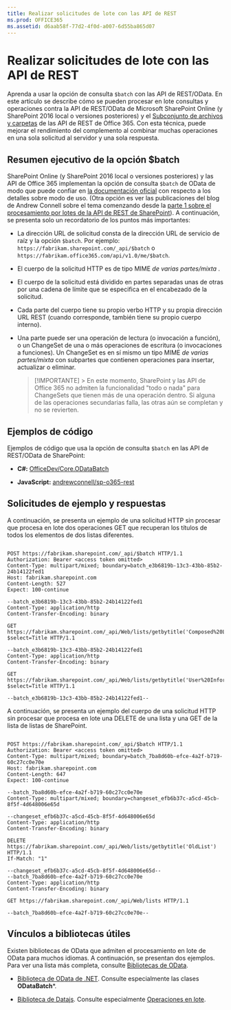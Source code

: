 ```yaml
---
title: Realizar solicitudes de lote con las API de REST
ms.prod: OFFICE365
ms.assetid: d6aab58f-77d2-4f0d-a007-6d55ba865d07
---
```



# Realizar solicitudes de lote con las API de REST
Aprenda a usar la opción de consulta  `$batch` con las API de REST/OData.
En este artículo se describe cómo se pueden procesar en lote consultas y operaciones contra la API de REST/OData de Microsoft SharePoint Online (y SharePoint 2016 local o versiones posteriores) y el  [Subconjunto de archivos y carpetas](http://msdn.microsoft.com/es-es/office/office365/api/files-rest-operations) de las API de REST de Office 365. Con esta técnica, puede mejorar el rendimiento del complemento al combinar muchas operaciones en una sola solicitud al servidor y una sola respuesta.
  
    
    


## Resumen ejecutivo de la opción $batch

SharePoint Online (y SharePoint 2016 local o versiones posteriores) y las API de Office 365 implementan la opción de consulta  `$batch` de OData de modo que puede confiar en [la documentación oficial](http://www.odata.org/documentation/odata-version-3-0/batch-processing) con respecto a los detalles sobre modo de uso. (Otra opción es ver las publicaciones del blog de Andrew Connell sobre el tema comenzando desde la [parte 1 sobre el procesamiento por lotes de la API de REST de SharePoint](http://www.andrewconnell.com/blog/part-1-sharepoint-rest-api-batching-understanding-batching-requests)). A continuación, se presenta solo un recordatorio de los puntos más importantes:
  
    
    

- La dirección URL de solicitud consta de la dirección URL de servicio de raíz y la opción  `$batch`. Por ejemplo:  `https://fabrikam.sharepoint.com/_api/$batch` o `https://fabrikam.office365.com/api/v1.0/me/$batch`.
    
  
- El cuerpo de la solicitud HTTP es de tipo MIME  *de varias partes/mixta*  .
    
  
- El cuerpo de la solicitud está dividido en partes separadas unas de otras por una cadena de límite que se especifica en el encabezado de la solicitud.
    
  
- Cada parte del cuerpo tiene su propio verbo HTTP y su propia dirección URL REST (cuando corresponde, también tiene su propio cuerpo interno).
    
  
- Una parte puede ser una operación de lectura (o invocación a función), o un ChangeSet de una o más operaciones de escritura (o invocaciones a funciones). Un ChangeSet es en sí mismo un tipo MIME  *de varias partes/mixta*  con subpartes que contienen operaciones para insertar, actualizar o eliminar.
    
    > [!IMPORTANTE]
      > En este momento, SharePoint y las API de Office 365 no admiten la funcionalidad "todo o nada" para ChangeSets que tienen más de una operación dentro. Si alguna de las operaciones secundarias falla, las otras aún se completan y no se revierten. 

## Ejemplos de código

Ejemplos de código que usa la opción de consulta  `$batch` en las API de REST/OData de SharePoint:
  
    
    

- **C#:** [OfficeDev/Core.ODataBatch](https://github.com/OfficeDev/PnP/tree/master/Samples/Core.ODataBatch)
    
  
- **JavaScript:** [andrewconnell/sp-o365-rest](https://github.com/andrewconnell/sp-o365-rest/blob/master/SpRestBatchSample/Scripts/App.js)
    
  

## Solicitudes de ejemplo y respuestas

A continuación, se presenta un ejemplo de una solicitud HTTP sin procesar que procesa en lote dos operaciones GET que recuperan los títulos de todos los elementos de dos listas diferentes.
  
    
    

```

POST https://fabrikam.sharepoint.com/_api/$batch HTTP/1.1
Authorization: Bearer <access token omitted>
Content-Type: multipart/mixed; boundary=batch_e3b6819b-13c3-43bb-85b2-24b14122fed1
Host: fabrikam.sharepoint.com
Content-Length: 527
Expect: 100-continue

--batch_e3b6819b-13c3-43bb-85b2-24b14122fed1
Content-Type: application/http
Content-Transfer-Encoding: binary

GET https://fabrikam.sharepoint.com/_api/Web/lists/getbytitle('Composed%20Looks')/items?$select=Title HTTP/1.1

--batch_e3b6819b-13c3-43bb-85b2-24b14122fed1
Content-Type: application/http
Content-Transfer-Encoding: binary

GET https://fabrikam.sharepoint.com/_api/Web/lists/getbytitle('User%20Information%20List')/items?$select=Title HTTP/1.1

--batch_e3b6819b-13c3-43bb-85b2-24b14122fed1--

```

A continuación, se presenta un ejemplo del cuerpo de una solicitud HTTP sin procesar que procesa en lote una DELETE de una lista y una GET de la lista de listas de SharePoint.
  
    
    



```

POST https://fabrikam.sharepoint.com/_api/$batch HTTP/1.1
Authorization: Bearer <access token omitted>
Content-Type: multipart/mixed; boundary=batch_7ba8d60b-efce-4a2f-b719-60c27cc0e70e
Host: fabrikam.sharepoint.com
Content-Length: 647
Expect: 100-continue

--batch_7ba8d60b-efce-4a2f-b719-60c27cc0e70e
Content-Type: multipart/mixed; boundary=changeset_efb6b37c-a5cd-45cb-8f5f-4d648006e65d

--changeset_efb6b37c-a5cd-45cb-8f5f-4d648006e65d
Content-Type: application/http
Content-Transfer-Encoding: binary

DELETE https://fabrikam.sharepoint.com/_api/Web/lists/getbytitle('OldList') HTTP/1.1
If-Match: "1"

--changeset_efb6b37c-a5cd-45cb-8f5f-4d648006e65d--
--batch_7ba8d60b-efce-4a2f-b719-60c27cc0e70e
Content-Type: application/http
Content-Transfer-Encoding: binary

GET https://fabrikam.sharepoint.com/_api/Web/lists HTTP/1.1

--batch_7ba8d60b-efce-4a2f-b719-60c27cc0e70e--
```


## Vínculos a bibliotecas útiles

Existen bibliotecas de OData que admiten el procesamiento en lote de OData para muchos idiomas. A continuación, se presentan dos ejemplos. Para ver una lista más completa, consulte  [Bibliotecas de OData](http://www.odata.org/libraries/).
  
    
    

-  [Biblioteca de OData de .NET](http://msdn.microsoft.com/es-es/office/microsoft.data.odata%28v=vs.90%29). Consulte especialmente las clases **ODataBatch***.
    
  
-  [Biblioteca de Datajs](http://datajs.codeplex.com/documentation). Consulte especialmente  [Operaciones en lote](http://datajs.codeplex.com/wikipage?title=datajs%20OData%20API&amp;referringTitle=Documentation#Batch).
    
  

